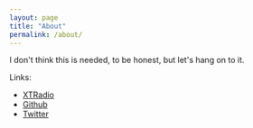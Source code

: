 ```yaml
---
layout: page
title: "About"
permalink: /about/
---
```


I don't think this is needed, to be honest, but let's hang on to it.

Links:
- [XTRadio][xtradio]
- [Github][github]
- [Twitter][twitter]

[xtradio]: https://xtradio.org
[github]: https://github.com/akosveres
[twitter]: https://twitter.com/puck
